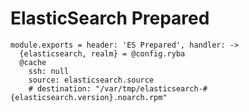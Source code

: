 
# ElasticSearch Prepared

    module.exports = header: 'ES Prepared', handler: ->
      {elasticsearch, realm} = @config.ryba
      @cache
        ssh: null
        source: elasticsearch.source
        # destination: "/var/tmp/elasticsearch-#{elasticsearch.version}.noarch.rpm"
      

